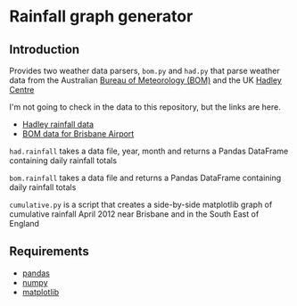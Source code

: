 # Rainfall graph generator

## Introduction

Provides two weather data parsers, `bom.py` and `had.py` that parse weather data from the Australian [Bureau of Meteorology (BOM)](http://www.bom.gov.au/) and the UK [Hadley Centre](http://www.metoffice.gov.uk/hadobs/hadukp/index.html)

I'm not going to check in the data to this repository, but the links are here. 

* [Hadley rainfall data](http://www.metoffice.gov.uk/hadobs/hadukp/data/download.html)
* [BOM data for Brisbane Airport](http://www.bom.gov.au/climate/dwo/IDCJDW4020.latest.shtml)

`had.rainfall` takes a data file, year, month and returns a Pandas DataFrame containing daily rainfall totals 

`bom.rainfall` takes a data file and returns a Pandas DataFrame containing daily rainfall totals

`cumulative.py` is a script that creates a side-by-side matplotlib graph of cumulative rainfall April 2012 near Brisbane and in the South East of England

## Requirements

* [pandas](http://pandas.pydata.org/)
* [numpy](http://numpy.scipy.org/)
* [matplotlib](http://matplotlib.sourceforge.net/)

